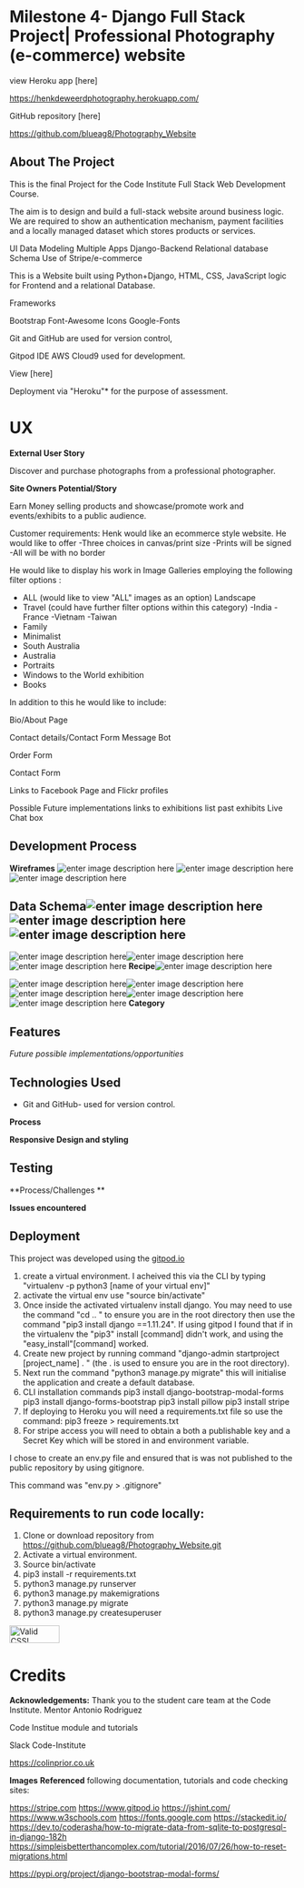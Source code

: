 
#  Milestone 4- Django Full Stack Project| Professional Photography (e-commerce) website


view Heroku app [here]

https://henkdeweerdphotography.herokuapp.com/

GitHub repository [here]

https://github.com/blueag8/Photography_Website


## About The Project

This is the final Project for the Code Institute Full Stack Web Development Course.

The aim is to design and build a full-stack website around business logic. We are required to show an authentication mechanism, payment facilities and a locally managed dataset which stores products or services.

UI
Data Modeling
Multiple Apps
Django-Backend
Relational database Schema
Use of Stripe/e-commerce

This is a Website built using Python+Django, HTML, CSS, JavaScript logic for Frontend and a relational Database.

Frameworks

Bootstrap
Font-Awesome Icons
Google-Fonts


Git and GitHub are used for version control,

Gitpod IDE
AWS Cloud9 used for development.

View [here]


Deployment via "Heroku"* for the purpose of assessment.


# UX
**External User Story**

Discover and purchase photographs from a professional photographer.


**Site Owners Potential/Story**

Earn Money selling products and showcase/promote work and events/exhibits to a public audience.

Customer requirements:
Henk would like an ecommerce style website. 
He would like to offer
 -Three choices in canvas/print size
 -Prints will be signed
 -All will be with no border
 
He would like to display his work in Image Galleries employing the following filter options :
 

 - ALL (would like to view "ALL" images as an option)
 Landscape
- Travel (could have further filter options within this category)
	-India
	-France
	-Vietnam
	-Taiwan
- Family
- Minimalist
- South Australia
- Australia
- Portraits
- Windows to the World exhibition
- Books 

In addition to this he would like to include:

Bio/About Page

Contact details/Contact Form
Message Bot

Order Form

Contact Form

Links to Facebook Page and Flickr profiles

Possible Future implementations
links to exhibitions
list past exhibits
Live Chat box

## Development Process

**Wireframes**
![enter image description here](https://res.cloudinary.com/blueag8/image/upload/v1574999839/Photography%20website/Map.png)
![enter image description here](https://res.cloudinary.com/blueag8/image/upload/v1574999839/Photography%20website/Home.png)![enter image description here](https://res.cloudinary.com/blueag8/image/upload/v1574999839/Photography%20website/About.png)
## Data Schema![enter image description here](https://res.cloudinary.com/blueag8/image/upload/v1574999839/Photography%20website/Cart.png)![enter image description here](https://res.cloudinary.com/blueag8/image/upload/v1574999839/Photography%20website/Contact.png)![enter image description here](https://res.cloudinary.com/blueag8/image/upload/v1574999839/Photography%20website/Portfolio.png)

![enter image description here](https://res.cloudinary.com/blueag8/image/upload/v1574999841/Photography%20website/Shop.png)![enter image description here](https://res.cloudinary.com/blueag8/image/upload/v1574999841/Photography%20website/Payment_Confirmation.png)![enter image description here](https://res.cloudinary.com/blueag8/image/upload/v1574999839/Photography%20website/Continue_to_Payment.png)
**Recipe**![enter image description here](https://res.cloudinary.com/blueag8/image/upload/v1574999840/Photography%20website/Payment_Form.png)

![enter image description here](https://res.cloudinary.com/blueag8/image/upload/v1574999839/Photography%20website/Mobile_Mockup_home.png)![enter image description here](https://res.cloudinary.com/blueag8/image/upload/v1574999840/Photography%20website/Mobile_Contact.png)![enter image description here](https://res.cloudinary.com/blueag8/image/upload/v1574999840/Photography%20website/Mobile_Shop.png)![enter image description here](https://res.cloudinary.com/blueag8/image/upload/v1574999841/Photography%20website/Mobile_Mockup4.png)![enter image description here](https://res.cloudinary.com/blueag8/image/upload/v1574999840/Photography%20website/Payment_ConfirmationMobile.png)
**Category**


##  Features

*Future possible implementations/opportunities*


## Technologies Used


 - Git and GitHub- used for version control. 
 

**Process**

**Responsive Design and styling**


## Testing

**Process/Challenges **


**Issues encountered** 


## Deployment

This project was developed using the
[gitpod.io](https://gitpod.io/workspaces/)

1. create a virtual environment. I acheived this via the CLI by typing "virtualenv -p python3 [name of your virtual env]" 
2. activate the virtual env use "source bin/activate"
3. Once inside the activated virtualenv install django. You may need to use the command "cd .. " to ensure you are in the root directory then use the command "pip3 install django ==1.11.24". If using gitpod I found that if in the virtualenv the "pip3" install [command] didn't work, and using the "easy_install"[command] worked.
4. Create new project by running command "django-admin startproject [project_name] . " (the . is used to ensure you are in the root directory).
5. Next run the command "python3 manage.py migrate" this will initialise the application and create a default database.
6. CLI installation commands
pip3 install django-bootstrap-modal-forms
pip3 install django-forms-bootstrap
pip3 install pillow
pip3 install stripe
7. If deploying to Heroku you will need a requirements.txt file so use the command:
pip3 freeze > requirements.txt
8. For stripe access you will need to obtain a both a publishable key and a Secret Key which will be stored in and environment variable. 

I chose to create an env.py file and ensured that is was not published to the public repository by using gitignore.

This command was "env.py > .gitignore"



## Requirements to run code locally:

1. Clone or download repository from https://github.com/blueag8/Photography_Website.git
2. Activate  a virtual environment.
3. Source bin/activate
4. pip3 install -r requirements.txt
5. python3 manage.py runserver
6. python3 manage.py makemigrations
7. python3 manage.py migrate
8. python3 manage.py createsuperuser






<p>
<a href="http://jigsaw.w3.org/css-validator/check/referer">
    <img style="border:0;width:88px;height:31px"
        src="http://jigsaw.w3.org/css-validator/images/vcss-blue"
        alt="Valid CSS!" />
    </a>
</p>
        


# Credits

**Acknowledgements:**
Thank you to the student care team at the Code Institute. 
Mentor Antonio Rodriguez

Code Institue module and tutorials

Slack Code-Institute

https://colinprior.co.uk 


**Images**
**Referenced** following documentation, tutorials and code checking sites:

https://stripe.com
https://www.gitpod.io
https://jshint.com/
https://www.w3schools.com
https://fonts.google.com
https://stackedit.io/
https://dev.to/coderasha/how-to-migrate-data-from-sqlite-to-postgresql-in-django-182h
https://simpleisbetterthancomplex.com/tutorial/2016/07/26/how-to-reset-migrations.html

https://pypi.org/project/django-bootstrap-modal-forms/
<!--stackedit_data:
eyJoaXN0b3J5IjpbMjY5OTYzMTI2LC0yMDk4NDQ3MTcsMTMzMD
YyODc1NywxOTUzNjIyNTcsLTk1MzA4MTgzNiw0ODk2MDEyMzVd
fQ==
-->

<!--stackedit_data:
eyJoaXN0b3J5IjpbMjA0NjMwMzI0NywxODcxMzIxMTU5LDExMz
g0NDc0OTcsNjMwNjk2ODI1LC03Mzc0ODA2ODQsNjEyNDgxMTQ1
LDEyNjE1Mjk5OTYsLTE4ODQ2MDkxMCwzNTMwMTMxMDMsMTc4NT
k2NDMzNSwyMDgxMzg0ODAyLC00MTI4MDYyMDRdfQ==
-->